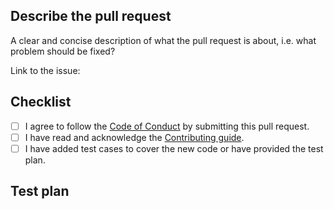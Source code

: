 ## Describe the pull request

A clear and concise description of what the pull request is about, i.e. what problem should be fixed? 

Link to the issue: <!-- paste the issue link here, or put "n/a" if not applicable -->

## Checklist

- [ ] I agree to follow the [Code of Conduct](https://go.dev/conduct) by submitting this pull request.
- [ ] I have read and acknowledge the [Contributing guide](https://github.com/gogs/gogs/blob/main/.github/CONTRIBUTING.md).
- [ ] I have added test cases to cover the new code or have provided the test plan.

## Test plan

<!-- Please provide concrete but concise steps to proof things are working as stated, see an example in https://github.com/gogs/gogs/pull/7345 -->
